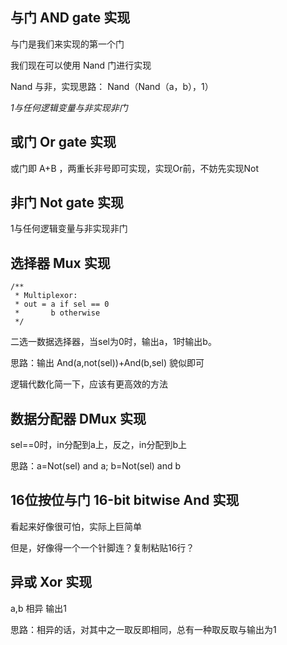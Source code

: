 ## 与门 AND gate 实现

与门是我们来实现的第一个门

我们现在可以使用 Nand 门进行实现

Nand 与非，实现思路： Nand（Nand（a，b），1）

*1与任何逻辑变量与非实现非门*



## 或门 Or gate 实现

或门即 A+B ，两重长非号即可实现，实现Or前，不妨先实现Not



## 非门 Not gate 实现

1与任何逻辑变量与非实现非门



## 选择器 Mux 实现

```
/** 
 * Multiplexor:
 * out = a if sel == 0
 *       b otherwise
 */
```

二选一数据选择器，当sel为0时，输出a，1时输出b。

思路：输出 And(a,not(sel))+And(b,sel) 貌似即可

逻辑代数化简一下，应该有更高效的方法



## 数据分配器 DMux 实现

sel==0时，in分配到a上，反之，in分配到b上

思路：a=Not(sel) and a; b=Not(sel) and b



## 16位按位与门 16-bit bitwise And 实现

看起来好像很可怕，实际上巨简单

但是，好像得一个一个针脚连？复制粘贴16行？



## 异或 Xor 实现

a,b 相异 输出1

思路：相异的话，对其中之一取反即相同，总有一种取反取与输出为1



